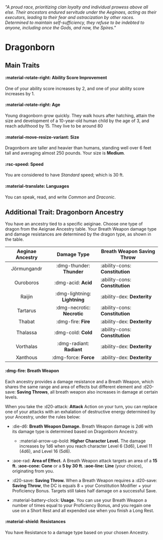 <p style="text-align: center;">

<i>

"A proud race, prioritizing clan loyalty and individual prowess above all else. Their ancestors endured servitude under the Aeginaes, acting as their executors, leading to their fear and ostracization by other races. Determined to maintain self-sufficiency, they refuse to be indebted to anyone, including once the Gods, and now, the Spires."

</i>

</p>

# Dragonborn

## Main Traits

#### :material-rotate-right: Ability Score Improvement

One of your ability score increases by 2, and one of your ability score increases by 1.

#### :material-rotate-right: Age

Young dragonborn grow quickly. They walk hours after hatching, attain the size and development of a 10-year-old human child by the age of 3, and reach adulthood by 15. They live to be around 80

#### :material-move-resize-variant: Size

Dragonborn are taller and heavier than humans, standing well over 6 feet tall and averaging almost 250 pounds. Your size is **Medium**.

#### :rsc-speed: Speed

You are considered to have *Standard* speed; which is 30 ft.

#### :material-translate: Languages

You can speak, read, and write *Common* and *Draconic*.

## Additional Trait: Dragonborn Ancestry

You have an ancestry tied to a specific aeiginae. Choose one type of dragon from the Aeignae Ancestry table. Your Breath Weapon damage type and damage resistances are determined by the dragon type, as shown in the table.

| Aeginae Ancestry | Damage Type | Breath Weapon Saving Throw |
|:-:|:-:|---|
| Jörmungandr | :dmg-thunder: **Thunder** | :ability-cons: **Constitution** |
| Ouroboros | :dmg-acid: **Acid** | :ability-cons: **Constitution** |
| Raijin | :dmg-lightning: **Lightning** | :ability-dex: **Dexterity** |
| Tartarus | :dmg-necrotic: **Necrotic** | :ability-cons: **Constitution** |
| Thabat | :dmg-fire: **Fire** | :ability-dex: **Dexterity** |
| Thalassa | :dmg-cold: **Cold** | :ability-cons: **Constitution** |
| Vorthalas | :dmg-radiant: **Radiant** | :ability-dex: **Dexterity** |
| Xanthous | :dmg-force: **Force** | :ability-dex: **Dexterity** |

#### :dmg-fire: Breath Weapon 

Each ancestry provides a damage resistance and a Breath Weapon, which shares the same range and area of effects but different element and :d20-save: **Saving Throws**, all breath weapon also increases in damage at certain levels.

When you take the :d20-attack: **Attack** Action on your turn, you can replace one of your attacks with an exhalation of destructive energy determined by your Ancestry, under the rules below:

- :die-d6: **Breath Weapon Damage.** Breath Weapon damage is 2d6 with its damage type is determined based on Dragonborn Ancestry.
    - :material-arrow-up-bold: **Higher Character Level.** The damage increases by 1d6 when you reach character Level 6 (3d6), Level 11 (4d6), and Level 16 (5d6). 

- :aoe-rad: **Area of Effect.** A Breath Weapon attack targets an area of a **15 ft. :aoe-cone: Cone** or a **5 by 30 ft. :aoe-line: Line** (your choice), originating from you. 

- :d20-save: **Saving Throw.** When a Breath Weapon requires a :d20-save: **Saving Throw**, the DC is equals 8 + your Constitution Modifier + your Proficiency Bonus. Targets still takes half damage on a successful Save.

- :material-battery-clock: **Usage.** You can use your Breath Weapon a number of times equal to your Proficiency Bonus, and you regain one use on a Short Rest and all expended use when you finish a Long Rest.

#### :material-shield: Resistances

You have Resistance to a damage type based on your chosen Ancestry.
